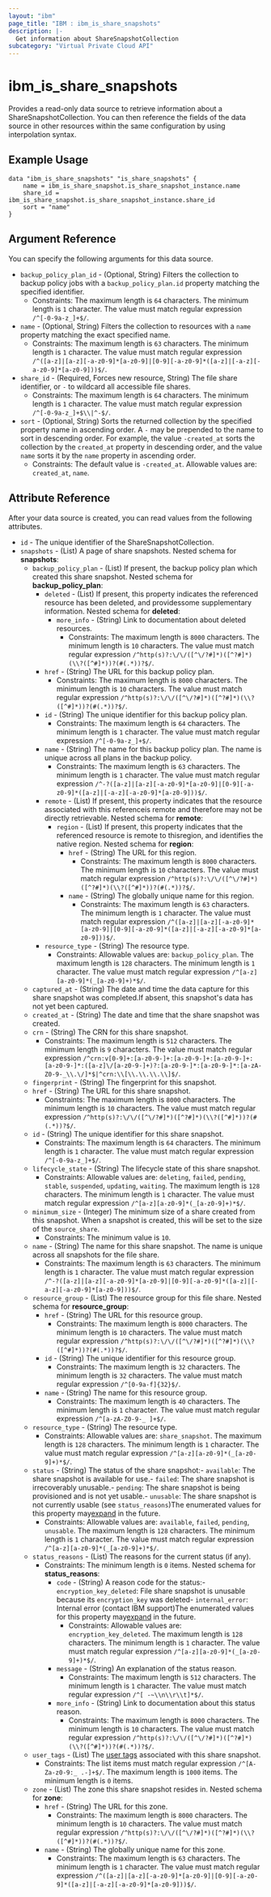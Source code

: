 ```yaml
---
layout: "ibm"
page_title: "IBM : ibm_is_share_snapshots"
description: |-
  Get information about ShareSnapshotCollection
subcategory: "Virtual Private Cloud API"
---
```


# ibm_is_share_snapshots

Provides a read-only data source to retrieve information about a ShareSnapshotCollection. You can then reference the fields of the data source in other resources within the same configuration by using interpolation syntax.

## Example Usage

```hcl
data "ibm_is_share_snapshots" "is_share_snapshots" {
	name = ibm_is_share_snapshot.is_share_snapshot_instance.name
	share_id = ibm_is_share_snapshot.is_share_snapshot_instance.share_id
	sort = "name"
}
```

## Argument Reference

You can specify the following arguments for this data source.

* `backup_policy_plan_id` - (Optional, String) Filters the collection to backup policy jobs with a `backup_policy_plan.id` property matching the specified identifier.
  * Constraints: The maximum length is `64` characters. The minimum length is `1` character. The value must match regular expression `/^[-0-9a-z_]+$/`.
* `name` - (Optional, String) Filters the collection to resources with a `name` property matching the exact specified name.
  * Constraints: The maximum length is `63` characters. The minimum length is `1` character. The value must match regular expression `/^([a-z]|[a-z][-a-z0-9]*[a-z0-9]|[0-9][-a-z0-9]*([a-z]|[-a-z][-a-z0-9]*[a-z0-9]))$/`.
* `share_id` - (Required, Forces new resource, String) The file share identifier, or `-` to wildcard all accessible file shares.
  * Constraints: The maximum length is `64` characters. The minimum length is `1` character. The value must match regular expression `/^[-0-9a-z_]+$\\|^-$/`.
* `sort` - (Optional, String) Sorts the returned collection by the specified property name in ascending order. A `-` may be prepended to the name to sort in descending order. For example, the value `-created_at` sorts the collection by the `created_at` property in descending order, and the value `name` sorts it by the `name` property in ascending order.
  * Constraints: The default value is `-created_at`. Allowable values are: `created_at`, `name`.

## Attribute Reference

After your data source is created, you can read values from the following attributes.

* `id` - The unique identifier of the ShareSnapshotCollection.
* `snapshots` - (List) A page of share snapshots.
Nested schema for **snapshots**:
	* `backup_policy_plan` - (List) If present, the backup policy plan which created this share snapshot.
	Nested schema for **backup_policy_plan**:
		* `deleted` - (List) If present, this property indicates the referenced resource has been deleted, and providessome supplementary information.
		Nested schema for **deleted**:
			* `more_info` - (String) Link to documentation about deleted resources.
			  * Constraints: The maximum length is `8000` characters. The minimum length is `10` characters. The value must match regular expression `/^http(s)?:\/\/([^\/?#]*)([^?#]*)(\\?([^#]*))?(#(.*))?$/`.
		* `href` - (String) The URL for this backup policy plan.
		  * Constraints: The maximum length is `8000` characters. The minimum length is `10` characters. The value must match regular expression `/^http(s)?:\/\/([^\/?#]*)([^?#]*)(\\?([^#]*))?(#(.*))?$/`.
		* `id` - (String) The unique identifier for this backup policy plan.
		  * Constraints: The maximum length is `64` characters. The minimum length is `1` character. The value must match regular expression `/^[-0-9a-z_]+$/`.
		* `name` - (String) The name for this backup policy plan. The name is unique across all plans in the backup policy.
		  * Constraints: The maximum length is `63` characters. The minimum length is `1` character. The value must match regular expression `/^-?([a-z]|[a-z][-a-z0-9]*[a-z0-9]|[0-9][-a-z0-9]*([a-z]|[-a-z][-a-z0-9]*[a-z0-9]))$/`.
		* `remote` - (List) If present, this property indicates that the resource associated with this referenceis remote and therefore may not be directly retrievable.
		Nested schema for **remote**:
			* `region` - (List) If present, this property indicates that the referenced resource is remote to thisregion, and identifies the native region.
			Nested schema for **region**:
				* `href` - (String) The URL for this region.
				  * Constraints: The maximum length is `8000` characters. The minimum length is `10` characters. The value must match regular expression `/^http(s)?:\/\/([^\/?#]*)([^?#]*)(\\?([^#]*))?(#(.*))?$/`.
				* `name` - (String) The globally unique name for this region.
				  * Constraints: The maximum length is `63` characters. The minimum length is `1` character. The value must match regular expression `/^([a-z]|[a-z][-a-z0-9]*[a-z0-9]|[0-9][-a-z0-9]*([a-z]|[-a-z][-a-z0-9]*[a-z0-9]))$/`.
		* `resource_type` - (String) The resource type.
		  * Constraints: Allowable values are: `backup_policy_plan`. The maximum length is `128` characters. The minimum length is `1` character. The value must match regular expression `/^[a-z][a-z0-9]*(_[a-z0-9]+)*$/`.
	* `captured_at` - (String) The date and time the data capture for this share snapshot was completed.If absent, this snapshot's data has not yet been captured.
	* `created_at` - (String) The date and time that the share snapshot was created.
	* `crn` - (String) The CRN for this share snapshot.
	  * Constraints: The maximum length is `512` characters. The minimum length is `9` characters. The value must match regular expression `/^crn:v[0-9]+:[a-z0-9-]+:[a-z0-9-]+:[a-z0-9-]+:[a-z0-9-]*:([a-z]\/[a-z0-9-]+)?:[a-z0-9-]*:[a-z0-9-]*:[a-zA-Z0-9-_\\.\/]*$|^crn:\\[\\.\\.\\.\\]$/`.
	* `fingerprint` - (String) The fingerprint for this snapshot.
	* `href` - (String) The URL for this share snapshot.
	  * Constraints: The maximum length is `8000` characters. The minimum length is `10` characters. The value must match regular expression `/^http(s)?:\/\/([^\/?#]*)([^?#]*)(\\?([^#]*))?(#(.*))?$/`.
	* `id` - (String) The unique identifier for this share snapshot.
	  * Constraints: The maximum length is `64` characters. The minimum length is `1` character. The value must match regular expression `/^[-0-9a-z_]+$/`.
	* `lifecycle_state` - (String) The lifecycle state of this share snapshot.
	  * Constraints: Allowable values are: `deleting`, `failed`, `pending`, `stable`, `suspended`, `updating`, `waiting`. The maximum length is `128` characters. The minimum length is `1` character. The value must match regular expression `/^[a-z][a-z0-9]*(_[a-z0-9]+)*$/`.
	* `minimum_size` - (Integer) The minimum size of a share created from this snapshot. When a snapshot is created, this will be set to the size of the `source_share`.
	  * Constraints: The minimum value is `10`.
	* `name` - (String) The name for this share snapshot. The name is unique across all snapshots for the file share.
	  * Constraints: The maximum length is `63` characters. The minimum length is `1` character. The value must match regular expression `/^-?([a-z]|[a-z][-a-z0-9]*[a-z0-9]|[0-9][-a-z0-9]*([a-z]|[-a-z][-a-z0-9]*[a-z0-9]))$/`.
	* `resource_group` - (List) The resource group for this file share.
	Nested schema for **resource_group**:
		* `href` - (String) The URL for this resource group.
		  * Constraints: The maximum length is `8000` characters. The minimum length is `10` characters. The value must match regular expression `/^http(s)?:\/\/([^\/?#]*)([^?#]*)(\\?([^#]*))?(#(.*))?$/`.
		* `id` - (String) The unique identifier for this resource group.
		  * Constraints: The maximum length is `32` characters. The minimum length is `32` characters. The value must match regular expression `/^[0-9a-f]{32}$/`.
		* `name` - (String) The name for this resource group.
		  * Constraints: The maximum length is `40` characters. The minimum length is `1` character. The value must match regular expression `/^[a-zA-Z0-9-_ ]+$/`.
	* `resource_type` - (String) The resource type.
	  * Constraints: Allowable values are: `share_snapshot`. The maximum length is `128` characters. The minimum length is `1` character. The value must match regular expression `/^[a-z][a-z0-9]*(_[a-z0-9]+)*$/`.
	* `status` - (String) The status of the share snapshot:- `available`: The share snapshot is available for use.- `failed`: The share snapshot is irrecoverably unusable.- `pending`: The share snapshot is being provisioned and is not yet usable.- `unusable`: The share snapshot is not currently usable (see `status_reasons`)The enumerated values for this property may[expand](https://cloud.ibm.com/apidocs/vpc#property-value-expansion) in the future.
	  * Constraints: Allowable values are: `available`, `failed`, `pending`, `unusable`. The maximum length is `128` characters. The minimum length is `1` character. The value must match regular expression `/^[a-z][a-z0-9]*(_[a-z0-9]+)*$/`.
	* `status_reasons` - (List) The reasons for the current status (if any).
	  * Constraints: The minimum length is `0` items.
	Nested schema for **status_reasons**:
		* `code` - (String) A reason code for the status:- `encryption_key_deleted`: File share snapshot is unusable  because its `encryption_key` was deleted- `internal_error`: Internal error (contact IBM support)The enumerated values for this property may[expand](https://cloud.ibm.com/apidocs/vpc#property-value-expansion) in the future.
		  * Constraints: Allowable values are: `encryption_key_deleted`. The maximum length is `128` characters. The minimum length is `1` character. The value must match regular expression `/^[a-z][a-z0-9]*(_[a-z0-9]+)*$/`.
		* `message` - (String) An explanation of the status reason.
		  * Constraints: The maximum length is `512` characters. The minimum length is `1` character. The value must match regular expression `/^[ -~\\n\\r\\t]*$/`.
		* `more_info` - (String) Link to documentation about this status reason.
		  * Constraints: The maximum length is `8000` characters. The minimum length is `10` characters. The value must match regular expression `/^http(s)?:\/\/([^\/?#]*)([^?#]*)(\\?([^#]*))?(#(.*))?$/`.
	* `user_tags` - (List) The [user tags](https://cloud.ibm.com/apidocs/tagging#types-of-tags) associated with this share snapshot.
	  * Constraints: The list items must match regular expression `/^[A-Za-z0-9:_ .-]+$/`. The maximum length is `1000` items. The minimum length is `0` items.
	* `zone` - (List) The zone this share snapshot resides in.
	Nested schema for **zone**:
		* `href` - (String) The URL for this zone.
		  * Constraints: The maximum length is `8000` characters. The minimum length is `10` characters. The value must match regular expression `/^http(s)?:\/\/([^\/?#]*)([^?#]*)(\\?([^#]*))?(#(.*))?$/`.
		* `name` - (String) The globally unique name for this zone.
		  * Constraints: The maximum length is `63` characters. The minimum length is `1` character. The value must match regular expression `/^([a-z]|[a-z][-a-z0-9]*[a-z0-9]|[0-9][-a-z0-9]*([a-z]|[-a-z][-a-z0-9]*[a-z0-9]))$/`.

